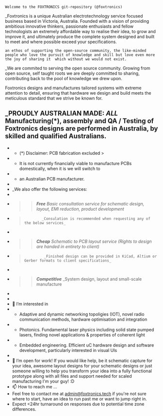    Welcome to the FOXTRONICS git-repository (@foxtronics)
   
    
   _Foxtronics is a unique Australian electrotechnology service focused business based in Victoria, Australia.
   Founded with a vision of providing ambitious innovative thinkers, passionate enthusiasts and fellow technologists an extremely affordable way to realise their idea,    to grow and improve it, and ultimately produce the complete system designed and built to meet and where possible exceed your specifications. 
   
   
   
    an ethos of supporting the open-source community, the like-minded people who love the pursuit of knowledge and skill but love even more the joy of sharing it  which without we would not exist. 
 
   _We are commited to serving the open source community.
    Growing from open source, self taught roots we are deeply committed to sharing, contributing back to the pool of knowledge we drew upon. 

   Foxtronics designs and manufactures tailored systems with extreme attention to detail, ensuring that hardware we design and build meets the meticulous standard     that we strive be known for.

  _PROUDLY AUSTRALIAN MADE:
   *_ALL_* Manufacturing(*), assembly and QA / Testing of Foxtronics designs are performed in Australia, by skilled and qualified Australians.
-
-    * (*) Disclaimer: PCB fabrication excluded >
-    *    It is not currently financially viable to manufacture PCBs domestically, when it is we will switch to
-    *    an Australian PCB manufacturer.
- 
-   _We also offer the following services:
-   
-   >> **_Free_** _Basic consultation service for schematic design, layout, EMI reduction, product development_
-   >             _Consulation is recommended when requesting any of the below services_
-   >
-   >> **_Cheap_** _Schematic to PCB layout service (Rights to design are handed in entirety to client)_
-   >              _Finished design can be provided in KiCad, Altium or Gerber formats to client specifications_
-   >
-   >> **_Competitive_** _System design, layout and small-scale manufacture
-
- 
- 👀 I’m interested in 
-  * Adaptive and dynamic networking topoligies (IOT), novel radio communication methods, hardware optimisation and integration
-  * Photonics. Fundamental laser physics including solid state pumped lasers, finding novel applications & properties of coherent light
-  * Embedded engineering. Efficient uC hardware design and software development, particularly interested in visual UIs
- 
- 💞️ I’m open for work! If you would like help, be it schematic capture for your idea, awesome layout designs for your schematic designs or just someone willing to help you transform your idea into a fully functional prototype along with all files and support needed for scaled manufacturing I'm your guy! :D
- 📫 How to reach me ...
-   Feel free to contact me at admin@foxtronics.tech if you're not sure where to start, have an idea to run past me or want to jump right in.
-   Expect <24hr turnaround on responses due to potential time zone differences.

<!---
foxtronics/foxtronics is a ✨ special ✨ repository because its `README.md` (this file) appears on your GitHub profile.
You can click the Preview link to take a look at your changes.
--->
